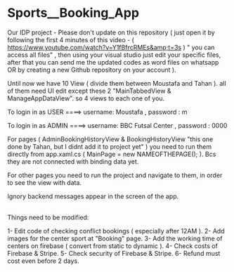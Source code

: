 # Sports__Booking_App
Our IDP project - Please don't update on this repository ( just open it by following the first 4 minutes of this video - ( https://www.youtube.com/watch?v=Y1fBfrcRMEs&amp;t=3s ) " you can access all files" , then using your visual studio just edit your specific files, after that you can send me the updated codes as word files on whatsapp OR by creating a new Github repository on your account ).

Until now we have 10 View ( divide them between Moustafa and Tahan ). all of them need UI edit except these 2 "MainTabbedView & ManageAppDataView". so 4 views to each one of you.

To login in as USER ====> username: Moustafa    , password : m

To login in as ADMIN ====> username: BBC Futsal Center    , password : 0000

For pages ( AdminBookingHistoryView  &  BookingHistoryView "this one done by Tahan, but I didnt add it to project yet" ) you need to run them directly from app.xaml.cs ( MainPage = new NAMEOFTHEPAGE(); ). Bcs they are not connected with binding data yet. 

For other pages you need to run the project and navigate to them, in order to see the view with data. 

Ignory backend messages appear in the screen of the app.

<br>
Things need to be modified: <br>

1- Edit code of checking conflict bookings ( especially after 12AM ).
2- Add images for the center sport at "Booking" page.
3- Add the working time of centers on firebase ( convert from static to dynamic ).
4- Check costs of Firebase & Stripe.
5- Check security of Firebase & Stripe.
6- Refund must cost even before 2 days.


